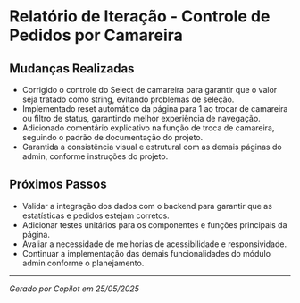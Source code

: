 # Relatório de Iteração - Controle de Pedidos por Camareira

## Mudanças Realizadas
- Corrigido o controle do Select de camareira para garantir que o valor seja tratado como string, evitando problemas de seleção.
- Implementado reset automático da página para 1 ao trocar de camareira ou filtro de status, garantindo melhor experiência de navegação.
- Adicionado comentário explicativo na função de troca de camareira, seguindo o padrão de documentação do projeto.
- Garantida a consistência visual e estrutural com as demais páginas do admin, conforme instruções do projeto.

## Próximos Passos
- Validar a integração dos dados com o backend para garantir que as estatísticas e pedidos estejam corretos.
- Adicionar testes unitários para os componentes e funções principais da página.
- Avaliar a necessidade de melhorias de acessibilidade e responsividade.
- Continuar a implementação das demais funcionalidades do módulo admin conforme o planejamento.

---
*Gerado por Copilot em 25/05/2025*

